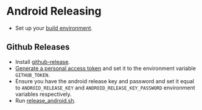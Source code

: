 # Android Releasing

- Set up your [build environment](/docs/guides/building/android.md:3).

## Github Releases

- Install [github-release](https://github.com/github-release/github-release).
- [Generate a personal access token](https://docs.github.com/en/authentication/keeping-your-account-and-data-secure/creating-a-personal-access-token)
and set it to the environment variable `GITHUB_TOKEN`.
- Ensure you have the android release key and password and set it equal to `ANDROID_RELEASE_KEY` and `ANDROID_RELEASE_KEY_PASSWORD` environment variables respectively.
- Run [release_android.sh](/utils/dev/release_android.sh).